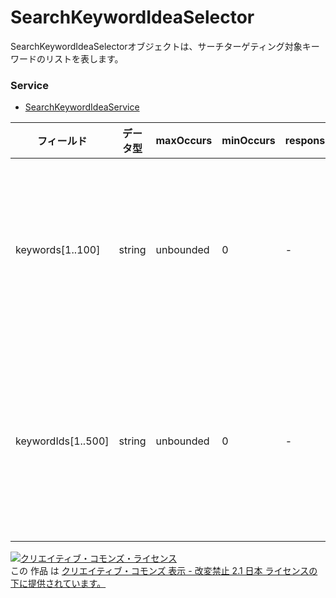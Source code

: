 # SearchKeywordIdeaSelector
SearchKeywordIdeaSelectorオブジェクトは、サーチターゲティング対象キーワードのリストを表します。
### Service
+ [SearchKeywordIdeaService](../services/SearchKeywordIdeaService.md)

| フィールド | データ型 | maxOccurs | minOccurs | response | add | set | remove | 説明 | 
|---|---|---|---|---|---|---|---|---|
| keywords[1..100]| string| unbounded| 0| -| -| -| -| 検索条件：キーワードです。<br>						　キーワード提案用 |
| keywordIds[1..500]| string| unbounded| 0| -| -| -| -| 検索条件：キーワードIDです。<br>						　キーワード検索用 |
<a rel="license" href="http://creativecommons.org/licenses/by-nd/2.1/jp/"><img alt="クリエイティブ・コモンズ・ライセンス" style="border-width:0" src="https://i.creativecommons.org/l/by-nd/2.1/jp/88x31.png" /></a><br />この 作品 は <a rel="license" href="http://creativecommons.org/licenses/by-nd/2.1/jp/">クリエイティブ・コモンズ 表示 - 改変禁止 2.1 日本 ライセンスの下に提供されています。</a>
